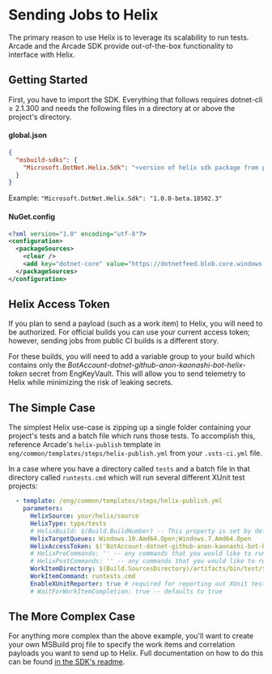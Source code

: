 # Sending Jobs to Helix

The primary reason to use Helix is to leverage its scalability to run tests. Arcade and the Arcade SDK provide out-of-the-box functionality to interface with Helix.

## Getting Started

First, you have to import the SDK. Everything that follows requires dotnet-cli ≥ 2.1.300 and needs the following files in a directory at or above the project's directory.

#### global.json
```json
{
  "msbuild-sdks": {
    "Microsoft.DotNet.Helix.Sdk": "<version of helix sdk package from package feed>"
  }
}
```

Example: `"Microsoft.DotNet.Helix.Sdk": "1.0.0-beta.18502.3"`
#### NuGet.config
```xml
<?xml version="1.0" encoding="utf-8"?>
<configuration>
  <packageSources>
    <clear />
    <add key="dotnet-core" value="https://dotnetfeed.blob.core.windows.net/dotnet-core/index.json" />
  </packageSources>
</configuration>
```

## Helix Access Token

If you plan to send a payload (such as a work item) to Helix, you will need to be authorized. For official builds you can use your current access token; however, sending jobs from public CI builds is a different story.

For these builds, you will need to add a variable group to your build which contains only the *BotAccount-dotnet-github-anon-kaonashi-bot-helix-token* secret from EngKeyVault. This will allow you to send telemetry to Helix while minimizing the risk of leaking secrets.

## The Simple Case

The simplest Helix use-case is zipping up a single folder containing your project's tests and a batch file which runs those tests. To accomplish this, reference Arcade's `helix-publish` template in `eng/common/templates/steps/helix-publish.yml` from your `.vsts-ci.yml` file.

In a case where you have a directory called `tests` and a batch file in that directory called `runtests.cmd` which will run several different XUnit test projects:

```yaml
  - template: /eng/common/templates/steps/helix-publish.yml
    parameters:
      HelixSource: your/helix/source
      HelixType: type/tests
      # HelixBuild: $(Build.BuildNumber) -- This property is set by default
      HelixTargetQueues: Windows.10.Amd64.Open;Windows.7.Amd64.Open
      HelixAccessToken: $('BotAccount-dotnet-github-anon-kaonashi-bot-helix-token')
      # HelixPreCommands: '' -- any commands that you would like to run prior to running your job
      # HelixPostCommands: '' -- any commands that you would like to run after running your job
      WorkItemDirectory: $(Build.SourcesDirectory)/artifacts/bin/test/$(_BuildConfig)/netcoreapp2.0
      WorkItemCommand: runtests.cmd
      EnableXUnitReporter: true # required for reporting out XUnit test results
      # WaitForWorkItemCompletion: true -- defaults to true
```

## The More Complex Case

For anything more complex than the above example, you'll want to create your own MSBuild proj file to specify the work items and correlation payloads you want to send up to Helix. Full documentation on how to do this can be found [in the SDK's readme](https://github.com/dotnet/arcade/blob/master/src/Microsoft.DotNet.Helix/Sdk/Readme.md).
